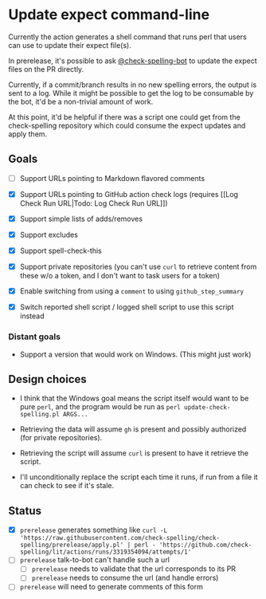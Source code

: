 # Update expect command-line

Currently the action generates a shell command that runs perl that users can use to update their expect file(s).

In prerelease, it's possible to ask [@check-spelling-bot](https://github.com/check-spelling-bot) to update the expect files on the PR directly.

Currently, if a commit/branch results in no new spelling errors, the output is sent to a log. While it might be possible to get the log to be consumable by the bot, it'd be a non-trivial amount of work.

At this point, it'd be helpful if there was a script one could get from the check-spelling repository which could consume the expect updates and apply them.

## Goals

- [ ] Support URLs pointing to Markdown flavored comments
- [x] Support URLs pointing to GitHub action check logs (requires [[Log Check Run URL|Todo: Log Check Run URL]])
- [x] Support simple lists of adds/removes
- [x] Support excludes
- [x] Support spell-check-this
- [x] Support private repositories (you can't use `curl` to retrieve content from these w/o a token, and I don't want to task users for a token)
- [x] Enable switching from using a `comment` to using `github_step_summary`

- [x] Switch reported shell script / logged shell script to use this script instead

### Distant goals

* Support a version that would work on Windows. (This might just work)

## Design choices

* I think that the Windows goal means the script itself would want to be pure `perl`, and the program would be run as `perl update-check-spelling.pl ARGS...`

* Retrieving the data will assume `gh` is present and possibly authorized (for private repositories).
* Retrieving the script will assume `curl` is present to have it retrieve the script.
* I'll unconditionally replace the script each time it runs, if run from a file it can check to see if it's stale.

## Status

- [x] `prerelease` generates something like `curl -L 'https://raw.githubusercontent.com/check-spelling/check-spelling/prerelease/apply.pl' |
perl - 'https://github.com/check-spelling/lit/actions/runs/3319354094/attempts/1'`
- [ ] `prerelease` talk-to-bot can't handle such a url
  - [ ] `prerelease` needs to validate that the url corresponds to its PR
  - [ ] `prerelease` needs to consume the url (and handle errors)
- [ ] `prerelease` will need to generate comments of this form
